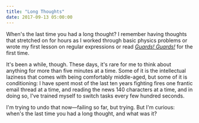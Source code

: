 ```yaml
---
title: "Long Thoughts"
date: 2017-09-13 05:00:00
---
```


When's the last time you had a long thought?
I remember having thoughts that stretched on for hours
as I worked through basic physics problems
or wrote my first lesson on regular expressions
or read *[Guards! Guards!](https://www.amazon.com/Guards-Playtext-Discworld-Pratchett-1997-05-01/dp/B01K0UFJA0/r)*
for the first time.

It's been a while, though.
These days,
it's rare for me to think about anything for more than five minutes at a time.
Some of it is the intellectual laziness that comes with being comfortably middle-aged,
but some of it is conditioning:
I have spent most of the last ten years fighting fires one frantic email thread at a time,
and reading the news 140 characters at a time,
and in doing so,
I've trained myself to switch tasks every few hundred seconds.

I'm trying to undo that now&mdash;failing so far, but trying.
But I'm curious:
when's the last time you had a long thought,
and what was it?
